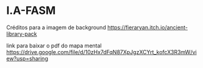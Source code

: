 # I.A-FASM
Créditos para a imagem de background
https://fieraryan.itch.io/ancient-library-pack

link para baixar o pdf do mapa mental
https://drive.google.com/file/d/10zHx7dFqN87XpJgzXCYrt_kofcX3R3mW/view?usp=sharing
